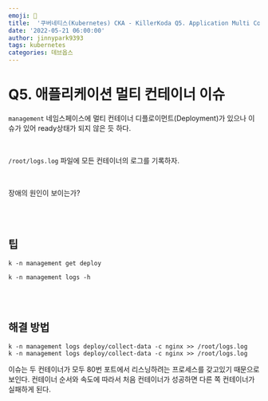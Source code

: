 ```yaml
---
emoji: 🔧
title:  '쿠버네티스(Kubernetes) CKA - KillerKoda Q5. Application Multi Container Issue'
date: '2022-05-21 06:00:00'
author: jinnypark9393
tags: kubernetes
categories: 데브옵스
---
```


# Q5. 애플리케이션 멀티 컨테이너 이슈

`management` 네임스페이스에 멀티 컨테이너 디플로이먼트(Deployment)가 있으나 이슈가 있어 ready상태가 되지 않은 듯 하다.

<br/>

`/root/logs.log` 파일에 모든 컨테이너의 로그를 기록하자.

<br/>

장애의 원인이 보이는가?

<br/><br/>

## 팁

```
k -n management get deploy

k -n management logs -h
```

<br/><br/>

## 해결 방법

```
k -n management logs deploy/collect-data -c nginx >> /root/logs.log
k -n management logs deploy/collect-data -c nginx >> /root/logs.log

```

이슈는 두 컨테이너가 모두 80번 포트에서 리스닝하려는 프로세스를 갖고있기 때문으로 보인다. 컨테이너 순서와 속도에 따라서 처음 컨테이너가 성공하면 다른 쪽 컨테이너가 실패하게 된다.

<br/>